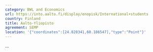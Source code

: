 ```yaml
---
category: BWL and Economics
url: https://into.aalto.fi/display/enopisk/International+students
country: Finland
title: Aalto-Yliopisto
agreement: SEMP
location: '{"coordinates":[24.828341,60.186547],"type":"Point"}'
---
```

...